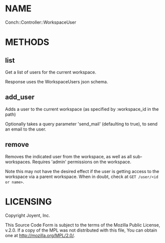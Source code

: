 # NAME

Conch::Controller::WorkspaceUser

# METHODS

## list

Get a list of users for the current workspace.

Response uses the WorkspaceUsers json schema.

## add\_user

Adds a user to the current workspace (as specified by :workspace\_id in the path)

Optionally takes a query parameter 'send\_mail' (defaulting to true), to send an email
to the user.

## remove

Removes the indicated user from the workspace, as well as all sub-workspaces.
Requires 'admin' permissions on the workspace.

Note this may not have the desired effect if the user is getting access to the workspace via
a parent workspace. When in doubt, check at `GET /user/<id or name>`.

# LICENSING

Copyright Joyent, Inc.

This Source Code Form is subject to the terms of the Mozilla Public License,
v.2.0. If a copy of the MPL was not distributed with this file, You can obtain
one at http://mozilla.org/MPL/2.0/.
